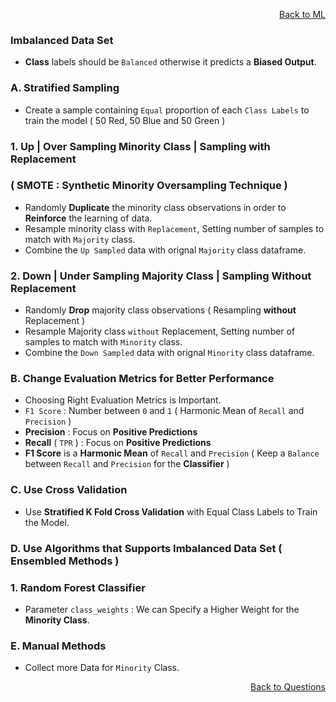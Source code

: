 <p align='right'><a align="right" href="https://github.com/KIRANKUMAR7296/Library/blob/main/Machine%20Learning/Machine%20Learning%20Models.md">Back to ML</a></p>

### Imbalanced Data Set

- **Class** labels should be `Balanced` otherwise it predicts a **Biased Output**.

### A. Stratified Sampling
- Create a sample containing `Equal` proportion of each `Class Labels` to train the model ( 50 Red, 50 Blue and 50 Green )

### 1. Up | Over Sampling Minority Class | Sampling with Replacement 

### ( SMOTE : Synthetic Minority Oversampling Technique )

- Randomly **Duplicate** the minority class observations in order to **Reinforce** the learning of data.
- Resample minority class with `Replacement`, Setting number of samples to match with `Majority` class.
- Combine the `Up Sampled` data with orignal `Majority` class dataframe.

### 2. Down | Under Sampling Majority Class | Sampling Without Replacement 
- Randomly **Drop** majority class observations ( Resampling **without** Replacement )
- Resample Majority class `without` Replacement, Setting number of samples to match with `Minority` class.
- Combine the `Down Sampled` data with orignal `Minority` class dataframe.

### B. Change Evaluation Metrics for Better Performance
- Choosing Right Evaluation Metrics is Important.
- `F1 Score` : Number between `0` and `1` ( Harmonic Mean of `Recall` and `Precision` )
- **Precision** : Focus on **Positive Predictions**
- **Recall** ( `TPR` ) : Focus on **Positive Predictions**
- **F1 Score** is a **Harmonic Mean** of `Recall` and `Precision` ( Keep a `Balance` between `Recall` and `Precision` for the **Classifier** )

### C. Use Cross Validation 
- Use **Stratified K Fold Cross Validation** with Equal Class Labels to Train the Model.

### D. Use Algorithms that Supports Imbalanced Data Set ( Ensembled Methods )

### 1. Random Forest Classifier 
- Parameter `class_weights` : We can Specify a Higher Weight for the **Minority Class**.

### E. Manual Methods
- Collect more Data for `Minority` Class.

<p align='right'><a align="right" href="https://github.com/KIRANKUMAR7296/Library/blob/main/Interview.md">Back to Questions</a></p>
